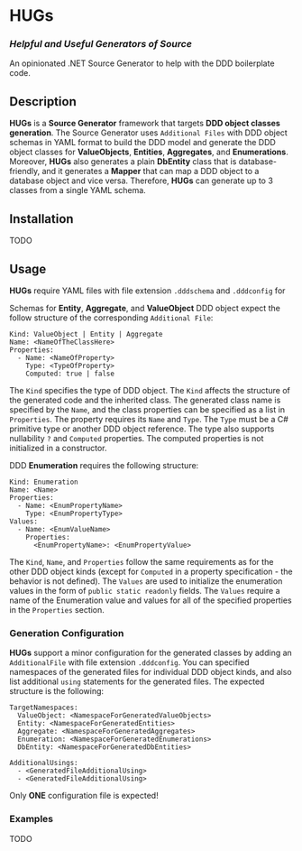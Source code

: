 # HUGs
### _**H**elpful and **U**seful **G**enerators of **S**ource_
An opinionated .NET Source Generator to help with the DDD boilerplate code.

## Description
**HUGs** is a **Source Generator** framework that targets **DDD object classes generation**. The Source Generator uses `Additional Files` with DDD object schemas in YAML format to build the DDD model and generate the DDD object classes for **ValueObjects**, **Entities**, **Aggregates**, and **Enumerations**. Moreover, **HUGs** also generates a plain **DbEntity** class that is database-friendly, and it generates a **Mapper** that can map a DDD object to a database object and vice versa. Therefore, **HUGs** can generate up to 3 classes from a single YAML schema.

## Installation
TODO

## Usage

**HUGs** require YAML files with file extension `.dddschema` and `.dddconfig` for 

Schemas for **Entity**, **Aggregate**, and **ValueObject** DDD object expect the follow structure of the corresponding `Additional File`:

```
Kind: ValueObject | Entity | Aggregate 
Name: <NameOfTheClassHere>
Properties:
  - Name: <NameOfProperty>
    Type: <TypeOfProperty>
    Computed: true | false
```

The `Kind` specifies the type of DDD object. The `Kind` affects the structure of the generated code and the inherited class. The generated class name is specified by the `Name`, and the class properties can be specified as a list in `Properties`. The property requires its `Name` and `Type`. The `Type` must be a C\# primitive type or another DDD object reference. The type also supports nullability `?` and `Computed` properties. The computed properties is not initialized in a constructor.

DDD **Enumeration** requires the following structure:

```
Kind: Enumeration
Name: <Name>
Properties:
  - Name: <EnumPropertyName>
    Type: <EnumPropertyType>
Values:
  - Name: <EnumValueName>
    Properties: 
      <EnumPropertyName>: <EnumPropertyValue>
```

The `Kind`, `Name`, and `Properties` follow the same requirements as for the other DDD object kinds (except for `Computed` in a property specification - the behavior is not defined). The `Values` are used to initialize the enumeration values in the form of `public static readonly` fields. The `Values` require a name of the Enumeration value and values for all of the specified properties in the `Properties` section.

### Generation Configuration
**HUGs** support a minor configuration for the generated classes by adding an `AdditionalFile` with file extension `.dddconfig`. You can specified namespaces of the generated files for individual DDD object kinds, and also list additional `using` statements for the generated files. The expected structure is the following:

```
TargetNamespaces:
  ValueObject: <NamespaceForGeneratedValueObjects>
  Entity: <NamespaceForGeneratedEntities>
  Aggregate: <NamespaceForGeneratedAggregates>
  Enumeration: <NamespaceForGeneratedEnumerations>
  DbEntity: <NamespaceForGeneratedDbEntities>

AdditionalUsings:
  - <GeneratedFileAdditionalUsing>
  - <GeneratedFileAdditionalUsing>
```

Only **ONE** configuration file is expected!

### Examples

TODO
